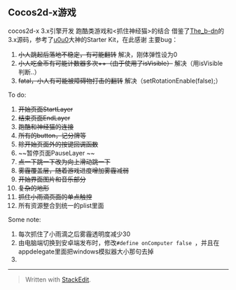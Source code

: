 Cocos2d-x游戏
-----------
cocos2d-x 3.x引擎开发
跑酷类游戏和<抓住神经猫>的结合
借鉴了[The_b-dn][1]的3.x源码，参考了[u0u0][2]大神的Starter Kit，在此感谢
主要bug：

 1. ~~小人跳起后落地不稳定，有可能翻转~~ 解决，刚体弹性设为0
 2. ~~小人吃金币有可能计数器多次++（由于使用了isVisible）~~ 解决（用isVisible判断..）
 3. ~~fatal，小人有可能被障碍物打击的翻转~~ 解决（setRotationEnable(false);）

To do:

 1. ~~开始页面StartLayer~~
 2. ~~结束页面EndLayer~~
 3. ~~跑酷和神经猫的连接~~
 4. ~~所有的button，记分牌等~~
 5. ~~除开始页面外的按键回调函数~~
 6. ~~暂停页面PauseLayer  ~~
 7. ~~点一下跳一下改为向上滑动跳一下~~
 8. ~~雾霾覆盖层，随着游戏进度增加雾霾减弱~~
 9. ~~开始界面图片和音乐部分~~
 10. ~~复杂的地形~~
 11. ~~抓住小雨滴页面的单点触控~~
 12. 所有资源整合到统一的plist里面
 
Some note:  

 1. 每次抓住了小雨滴之后雾霾透明度减少30
 2. 由电脑端切换到安卓端发布时，修改`#define onComputer false `，并且在appdelegate里面把windows模拟器大小那句去掉
 3. 

 

----------


> Written with [StackEdit](https://stackedit.io/).


  [1]: http://my.csdn.net/ZYY173533832
  [2]: http://www.tairan.com/archives/author/u0u0/
